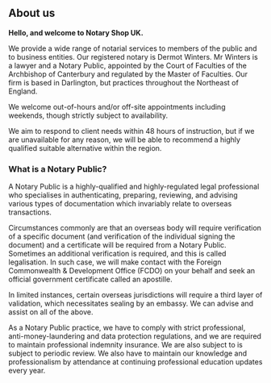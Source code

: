 ## About us

**Hello, and welcome to Notary Shop UK.**

We provide a wide range of notarial services to members of the public and to
business entities. Our registered notary is Dermot Winters. Mr Winters is a
lawyer and a Notary Public, appointed by the Court of Faculties of the
Archbishop of Canterbury and regulated by the Master of Faculties. Our firm is
based in Darlington, but practices throughout the Northeast of England.

We welcome out-of-hours and/or off-site appointments including weekends, though
strictly subject to availability.

We aim to respond to client needs within 48 hours of instruction, but if we are
unavailable for any reason, we will be able to recommend a highly qualified
suitable alternative within the region.

### What is a Notary Public?

A Notary Public is a highly-qualified and highly-regulated legal professional
who specialises in authenticating, preparing, reviewing, and advising various
types of documentation which invariably relate to overseas transactions.

Circumstances commonly are that an overseas body will require verification of a
specific document (and verification of the individual signing the document) and
a certificate will be required from a Notary Public. Sometimes an additional
verification is required, and this is called legalisation. In such case, we will
make contact with the Foreign Commonwealth & Development Office (FCDO) on your
behalf and seek an official government certificate called an apostille.

In limited instances, certain overseas jurisdictions will require a third layer
of validation, which necessitates sealing by an embassy. We can advise and
assist on all of the above.

As a Notary Public practice, we have to comply with strict professional,
anti-money-laundering and data protection regulations, and we are required to
maintain professional indemnity insurance. We are also subject to is subject to
periodic review. We also have to maintain our knowledge and professionalism by
attendance at continuing professional education updates every year.
